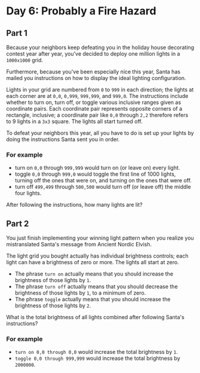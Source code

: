 # Day 6: Probably a Fire Hazard

## Part 1

Because your neighbors keep defeating you in the holiday house decorating contest
year after year, you've decided to deploy one million lights in a `1000x1000`
grid.

Furthermore, because you've been especially nice this year, Santa has mailed you
instructions on how to display the ideal lighting configuration.

Lights in your grid are numbered from `0` to `999` in each direction; the lights
at each corner are at `0,0`, `0,999`, `999,999`, and `999,0`. The instructions
include whether to turn on, turn off, or toggle various inclusive ranges given as
coordinate pairs. Each coordinate pair represents opposite corners of a rectangle,
inclusive; a coordinate pair like `0,0` through `2,2` therefore refers to 9
lights in a `3x3` square. The lights all start turned off.

To defeat your neighbors this year, all you have to do is set up your lights by
doing the instructions Santa sent you in order.

### For example

* turn on `0,0` through `999,999` would turn on (or leave on) every light.
* toggle `0,0` through `999,0` would toggle the first line of 1000 lights,
  turning off the ones that were on, and turning on the ones that were off.
* turn off `499,499` through `500,500` would turn off (or leave off) the middle
  four lights.

After following the instructions, how many lights are lit?

## Part 2

You just finish implementing your winning light pattern when you realize you
mistranslated Santa's message from Ancient Nordic Elvish.

The light grid you bought actually has individual brightness controls; each
light can have a brightness of zero or more. The lights all start at zero.

* The phrase `turn on` actually means that you should increase the brightness of
  those lights by `1`.
* The phrase `turn off` actually means that you should decrease the brightness of
  those lights by `1`, to a minimum of zero.
* The phrase `toggle` actually means that you should increase the brightness of
  those lights by `2`.

What is the total brightness of all lights combined after following Santa's
instructions?

### For example

* `turn on 0,0 through 0,0` would increase the total brightness by `1`.
* `toggle 0,0 through 999,999` would increase the total brightness by `2000000`.

